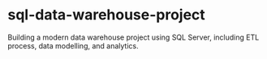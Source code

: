 # sql-data-warehouse-project
Building a modern data warehouse project using SQL Server, including ETL process, data modelling, and analytics.
